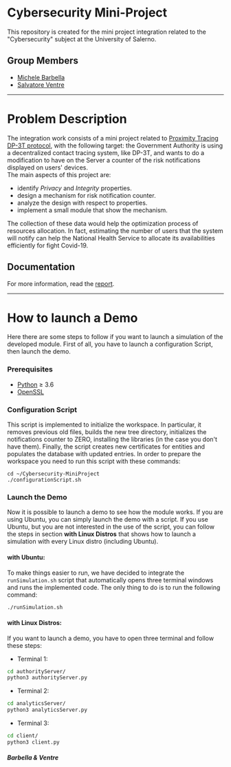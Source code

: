 # Cybersecurity Mini-Project
This repository is created for the mini project integration related to the "Cybersecurity" subject at the University of Salerno. 

## Group Members
* [Michele Barbella](https://github.com/michelebarbella)
* [Salvatore Ventre](https://github.com/salventre)
___
# Problem Description
The integration work consists of a mini project related to [Proximity Tracing DP-3T protocol](https://github.com/DP-3T/documents), with the following target: the Government Authority is using a decentralized contact tracing system, like DP-3T, and wants to do a modification to have on the Server a counter of the risk notifications displayed on users' devices.</br>
The main aspects of this project are:
* identify *Privacy* and *Integrity* properties.
* design a mechanism for risk notification counter.
* analyze the design with respect to properties.
* implement a small module that show the mechanism.

The collection of these data would help the optimization process of resources allocation. In fact, estimating the number of users that the system will notify can help the National Health Service to allocate its availabilities efficiently for fight Covid-19.

## Documentation
For more information, read the [report](https://github.com/unisa-project-barbella-valitutto-ventre/Cybersecurity-MiniProject/tree/main/doc).
___
# How to launch a Demo
Here there are some steps to follow if you want to launch a simulation of the developed module. First of all, you have to launch a configuration Script, then launch the demo.

### Prerequisites
*   [Python](https://www.python.org/downloads/) ≥ 3.6
*   [OpenSSL](https://www.openssl.org/source/)

### Configuration Script
This script is implemented to initialize the workspace. In particular, it removes previous old files, builds the new tree directory, initializes the notifications counter to ZERO, installing the libraries (in the case you don't have them). Finally, the script creates new certificates for entities and populates the database with updated entries. In order to prepare the workspace you need to run this script with these commands:
```shell
cd ~/Cybersecurity-MiniProject
./configurationScript.sh
```

### Launch the Demo
Now it is possible to launch a demo to see how the module works. If you are using Ubuntu, you can simply launch the demo with a script. If you use Ubuntu, but you are not interested in the use of the script, you can follow the steps in section **with Linux Distros** that shows how to launch a simulation with every Linux distro (including Ubuntu).

#### with Ubuntu:
To make things easier to run, we have decided to integrate the ```runSimulation.sh``` script that automatically opens three terminal windows and runs the implemented code. The only thing to do is to run the following command:
```bash
./runSimulation.sh
```
#### with Linux Distros:
If you want to launch a demo, you have to open three terminal and follow these steps:</br>
* Terminal 1:
```bash
cd authorityServer/
python3 authorityServer.py
```
* Terminal 2:
```bash
cd analyticsServer/
python3 analyticsServer.py
```
* Terminal 3:
```bash
cd client/
python3 client.py
```

##### Barbella & Ventre
